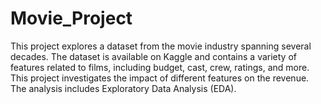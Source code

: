 # Movie_Project

This project explores a dataset from the movie industry spanning several decades. The dataset is available on Kaggle and contains a variety of features related to films, including budget, cast, crew, ratings, and more. This project investigates the impact of different features on the revenue. The analysis includes Exploratory Data Analysis (EDA).


